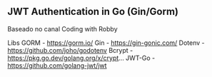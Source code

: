 ## JWT Authentication in Go (Gin/Gorm)

Baseado no canal 
Coding with Robby

Libs
GORM - https://gorm.io/
Gin - https://gin-gonic.com/
Dotenv - https://github.com/joho/godotenv
Bcrypt - https://pkg.go.dev/golang.org/x/crypt...
JWT-Go - https://github.com/golang-jwt/jwt